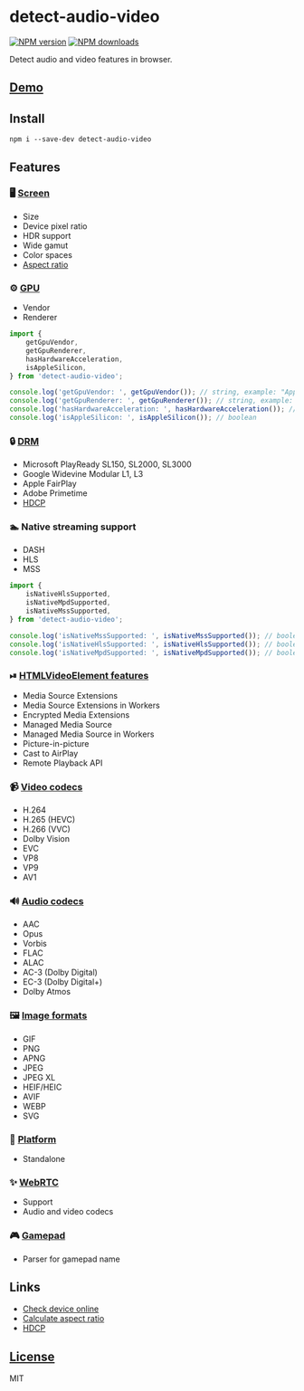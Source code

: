 # detect-audio-video

[![NPM version](https://img.shields.io/npm/v/detect-audio-video.svg?style=flat)](https://www.npmjs.com/package/detect-audio-video)
[![NPM downloads](https://img.shields.io/npm/dm/detect-audio-video.svg?style=flat)](https://www.npmjs.com/package/detect-audio-video)

Detect audio and video features in browser.

## [Demo](https://checkdevice.online/en/video/)

## Install
`npm i --save-dev detect-audio-video`

## Features

### 🖥️ [Screen](https://checkdevice.online/en/screen/)
- Size
- Device pixel ratio
- HDR support
- Wide gamut
- Color spaces
- [Aspect ratio](https://github.com/vvideo/calc-aspect-ratio)

### ⚙️ [GPU](https://checkdevice.online/en/gpu/)
- Vendor
- Renderer

```js
import {
    getGpuVendor,
    getGpuRenderer,
    hasHardwareAcceleration,
    isAppleSilicon,
} from 'detect-audio-video';

console.log('getGpuVendor: ', getGpuVendor()); // string, example: "Apple"
console.log('getGpuRenderer: ', getGpuRenderer()); // string, example: "Apple M1, or similar"
console.log('hasHardwareAcceleration: ', hasHardwareAcceleration()); // boolean
console.log('isAppleSilicon: ', isAppleSilicon()); // boolean
```

### 🔒 [DRM](https://checkdevice.online/en/video/)
- Microsoft PlayReady SL150, SL2000, SL3000
- Google Widevine Modular L1, L3
- Apple FairPlay
- Adobe Primetime
- [HDCP](https://github.com/vvideo/hdcp)

### 🏊 Native streaming support
- DASH
- HLS
- MSS

```js
import {
    isNativeHlsSupported,
    isNativeMpdSupported,
    isNativeMssSupported,
} from 'detect-audio-video';

console.log('isNativeMssSupported: ', isNativeMssSupported()); // boolean
console.log('isNativeHlsSupported: ', isNativeHlsSupported()); // boolean
console.log('isNativeMpdSupported: ', isNativeMpdSupported()); // boolean
```

### ⏯ [HTMLVideoElement features](https://checkdevice.online/en/video/)
- Media Source Extensions
- Media Source Extensions in Workers
- Encrypted Media Extensions
- Managed Media Source
- Managed Media Source in Workers
- Picture-in-picture
- Cast to AirPlay
- Remote Playback API

### 📹 [Video codecs](https://checkdevice.online/en/video/)
- H.264
- H.265 (HEVC)
- H.266 (VVC)
- Dolby Vision
- EVC
- VP8
- VP9
- AV1

### 🔊 [Audio codecs](https://checkdevice.online/en/audio/)
- AAC
- Opus
- Vorbis
- FLAC
- ALAC
- AC-3 (Dolby Digital)
- EC-3 (Dolby Digital+)
- Dolby Atmos

### 🖼️ [Image formats](https://checkdevice.online/en/video/)
- GIF
- PNG
- APNG
- JPEG
- JPEG XL
- HEIF/HEIC
- AVIF
- WEBP
- SVG

### 🕍 [Platform](https://checkdevice.online/en/platform/)
- Standalone

### ✨ [WebRTC](https://checkdevice.online/en/webrtc/)
- Support
- Audio and video codecs

### 🎮 [Gamepad](https://checkdevice.online/en/gamepad/)
- Parser for gamepad name

## Links
- [Check device online](https://checkdevice.online/en/video/)
- [Calculate aspect ratio](https://github.com/vvideo/calc-aspect-ratio)
- [HDCP](https://github.com/vvideo/hdcp)

## [License](./LICENSE)
MIT
